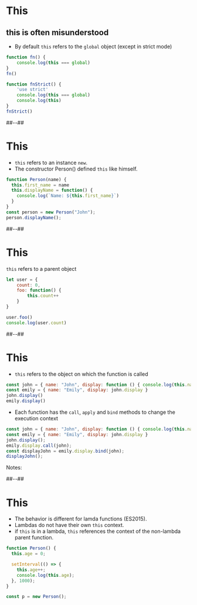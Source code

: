 <!-- .slide: class="with-code" -->
# This

## **this** is often misunderstood

* By default `this` refers to the `global` object (except in strict mode)

```javascript
function fn() {
    console.log(this === global)
}
fn()

function fnStrict() {
    'use strict'
    console.log(this === global)
    console.log(this)
}
fnStrict()
```

##--##

<!-- .slide: class="with-code" -->
# This

 * `this` refers to an instance `new`.
 * The constructor Person() defined `this` like himself.

```javascript
function Person(name) {
  this.first_name = name
  this.displayName = function() {
    console.log(`Name: ${this.first_name}`)
  }
}
const person = new Person("John");
person.displayName();
```

##--##

<!-- .slide: class="with-code" -->
# This

 `this` refers to a parent object

```javascript
let user = {
	count: 0,
	foo: function() {
		this.count++
	}
}

user.foo()
console.log(user.count)
```

##--##

<!-- .slide: class="with-code" -->
# This

 * `this` refers to the object on which the function is called

```javascript
const john = { name: "John", display: function () { console.log(this.name) } }
const emily = { name: "Emily", display: john.display }
john.display()
emily.display()
```

* Each function has the `call`, `apply` and `bind` methods to change the execution context

```javascript
const john = { name: "John", display: function () { console.log(this.name) } }
const emily = { name: "Emily", display: john.display }
john.display();
emily.display.call(john);
const displayJohn = emily.display.bind(john);
displayJohn();
```

Notes: 


##--##

<!-- .slide: class="with-code" -->
# This

 * The behavior is different for lamda functions (ES2015).
 * Lambdas do not have their own `this` context.
 * if `this` is in a lambda, `this` references the context of the non-lambda parent function.

```javascript
function Person() {
  this.age = 0;

  setInterval(() => {
    this.age++;
    console.log(this.age);
  }, 1000);
}

const p = new Person();
```
